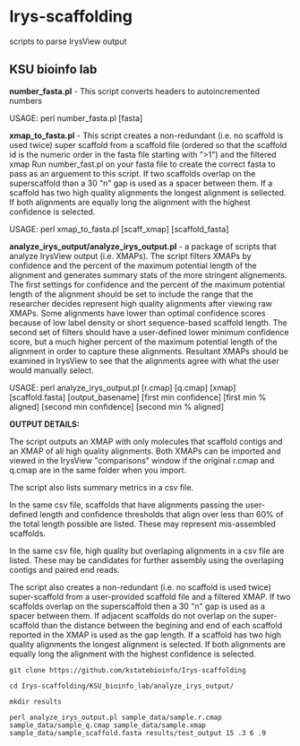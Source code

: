 Irys-scaffolding
================

scripts to parse IrysView output

KSU bioinfo lab
---------------

**number_fasta.pl**	- This script converts headers to autoincremented numbers

USAGE: perl number_fasta.pl [fasta] 

**xmap_to_fasta.pl** - This script creates a non-redundant (i.e. no scaffold is used twice) super scaffold from a scaffold file (ordered so that the scaffold id is the numeric order in the fasta file starting with ">1") and the filtered xmap
Run number_fast.pl on your fasta file to create the correct fasta to pass as an arguement to this script. If two scaffolds overlap on the superscaffold than a 30 "n" gap is used as a spacer between them. If a scaffold has two high quality alignments the longest alignment is sellected. If both alignments are equally long the alignment with the highest confidence is selected. 

USAGE: perl xmap_to_fasta.pl [scaff_xmap] [scaffold_fasta]

**analyze_irys_output/analyze_irys_output.pl** - a package of scripts that analyze IrysView output (i.e. XMAPs). The script filters XMAPs by confidence and the percent of the maximum potential length of the alignment and generates summary stats of the more stringent alignements. The first settings for confidence and the percent of the maximum potential length of the alignment should be set to include the range that the researcher decides represent high quality alignments after viewing raw XMAPs. Some alignments have lower than optimal confidence scores because of low label density or short sequence-based scaffold length. The second set of filters should have a user-defined lower minimum confidence score, but a much higher percent of the maximum potential length of the alignment in order to capture these alignments. Resultant XMAPs should be examined in IrysView to see that the alignments agree with what the user would manually select.

USAGE: perl analyze_irys_output.pl [r.cmap] [q.cmap] [xmap] [scaffold.fasta] [output_basename] [first min confidence] [first min % aligned] [second min confidence] [second min % aligned]

**OUTPUT DETAILS:**

The script outputs an XMAP with only molecules that scaffold contigs and an XMAP of all high quality alignments. Both XMAPs can be imported and viewed in the IrysView "comparisons" window if the original r.cmap and q.cmap are in the same folder when you import.

The script also lists summary metrics in a csv file.

In the same csv file, scaffolds that have alignments passing the user-defined length and confidence thresholds that align over less than 60% of the total length possible are listed. These may represent mis-assembled scaffolds.

In the same csv file, high quality but overlaping alignments in a csv file are listed. These may be candidates for further assembly using the overlaping contigs and paired end reads.

The script also creates a non-redundant (i.e. no scaffold is used twice) super-scaffold from a user-provided scaffold file and a filtered XMAP. If two scaffolds overlap on the superscaffold then a 30 "n" gap is used as a spacer between them. If adjacent scaffolds do not overlap on the super-scaffold than the distance between the begining and end of each scaffold reported in the XMAP is used as the gap length. If a scaffold has two high quality alignments the longest alignment is selected. If both alignments are equally long the alignment with the highest confidence is selected. 

`git clone https://github.com/kstatebioinfo/Irys-scaffolding`

`cd Irys-scaffolding/KSU_bioinfo_lab/analyze_irys_output/`

`mkdir results`

`perl analyze_irys_output.pl sample_data/sample.r.cmap sample_data/sample_q.cmap sample_data/sample.xmap sample_data/sample_scaffold.fasta results/test_output 15 .3 6 .9`

